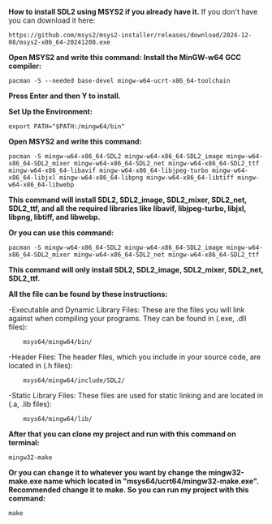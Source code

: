 **How to install SDL2 using MSYS2 if you already have it.**
If you don't have you can download it here:

    https://github.com/msys2/msys2-installer/releases/download/2024-12-08/msys2-x86_64-20241208.exe

**Open MSYS2 and write this command:**
**Install the MinGW-w64 GCC compiler:**

    pacman -S --needed base-devel mingw-w64-ucrt-x86_64-toolchain

  **Press Enter and then Y to install.**


**Set Up the Environment:**

    export PATH="$PATH:/mingw64/bin"

**Open MSYS2 and write this command:**

    pacman -S mingw-w64-x86_64-SDL2 mingw-w64-x86_64-SDL2_image mingw-w64-x86_64-SDL2_mixer mingw-w64-x86_64-SDL2_net mingw-w64-x86_64-SDL2_ttf mingw-w64-x86_64-libavif mingw-w64-x86_64-libjpeg-turbo mingw-w64-x86_64-libjxl mingw-w64-x86_64-libpng mingw-w64-x86_64-libtiff mingw-w64-x86_64-libwebp

**This command will install SDL2, SDL2_image, SDL2_mixer, SDL2_net, SDL2_ttf, and all the required libraries like libavif, libjpeg-turbo, libjxl, libpng, libtiff, and libwebp.**

**Or you can use this command:**

    pacman -S mingw-w64-x86_64-SDL2 mingw-w64-x86_64-SDL2_image mingw-w64-x86_64-SDL2_mixer mingw-w64-x86_64-SDL2_net mingw-w64-x86_64-SDL2_ttf

**This command will only install SDL2, SDL2_image, SDL2_mixer, SDL2_net, SDL2_ttf.**


**All the file can be found by these instructions:**

  -Executable and Dynamic Library Files: These are the files you will link against when compiling your programs. They can be found in (.exe, .dll files):
  
        msys64/mingw64/bin/

  -Header Files: The header files, which you include in your source code, are located in (.h files):
  
        msys64/mingw64/include/SDL2/

  -Static Library Files: These files are used for static linking and are located in (.a, .lib files):
  
        msys64/mingw64/lib/


**After that you can clone my project and run with this command on terminal:**

    mingw32-make

**Or you can change it to whatever you want by change the mingw32-make.exe name which located in "msys64/ucrt64/mingw32-make.exe". Recommended change it to make. So you can run my project with this command:**

    make
    

